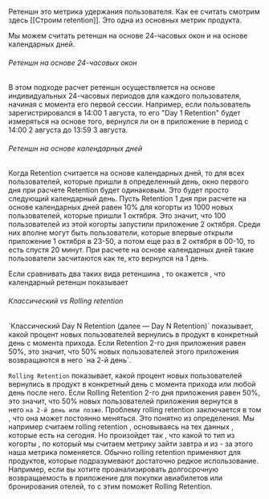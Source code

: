 Ретеншн это метрика удержания пользователя. Как ее считать смотрим здесь [[Строим retention]].  Это одна из основных метрик продукта. 

Мы можем считать ретеншн на основе 24-часовых окон и на основе календарных дней.

<h6>Ретеншн на основе 24-часовых окон</h6>
В этом подходе расчет ретеншн осуществляется на основе индивидуальных 24-часовых периодов для каждого пользователя, начиная с момента его первой сессии. Например, если пользователь зарегистрировался в 14:00 1 августа, то его "Day 1 Retention" будет измеряться на основе того, вернулся ли он в приложение в период с 14:00 2 августа до 13:59 3 августа.

<h6>Ретеншн на основе календарных дней</h6>
Когда Retention считается на основе календарных дней, то для всех пользователей, которые пришли в определенный день, окно первого дня при расчете Retention будет одинаковым. Это будет просто следующий календарный день. Пусть Retention 1 дня при расчете на основе календарных дней равен 10% для когорты из 1000 новых пользователей, которые пришли 1 октября. Это значит, что 100 пользователей из этой когорты запустили приложение 2 октября. Среди них вполне могут быть пользователи, которые впервые открыли приложение 1 октября в 23-50, а потом еще раз в 2 октября в 00-10, то есть спустя 20 минут. При расчете на основе календарных дней такие пользователи засчитаются как те, кто вернулся на 1 день.

Если сравнивать два таких вида ретеншина , то окажется , что календарный ретеншн показывает 













<h6>Классический vs Rolling retention </h6>
`Классический Day N Retention (далее — Day N Retention)`  показывает, какой процент новых пользователей вернулись в продукт в конкретный день с момента прихода.
Если Retention 2-го дня приложения равен 50%, это значит, что 50% новых пользователей этого приложения возвращаются в него `на 2-й день`.

`Rolling Retention` показывает, какой процент новых пользователей вернулись в продукт в конкретный день с момента прихода или любой день после него.
Если Rolling Retention 2-го дня приложения равен 50%, это значит, что 50% новых пользователей приложения вернутся в него `на 2-й день или позже`. Проблему rolling retention заключается в том , что она может постоянно меняться. Это понятно из определения. Мы например считаем rolling retention , основываясь на тех данных , которые есть на сегодня. Но произойдет так , что какой то тип из когорты , по который мы считаем метрику зайти завтра и из - за этого наша метрика поменяется. Обычно  rolling retention применяют для продуктов, которые подразумевают достаточно редкое использование. Например, если вы хотите проанализировать долгосрочную возвращаемость в приложение для покупки авиабилетов или бронирования отелей, то с этим поможет Rolling Retention.






